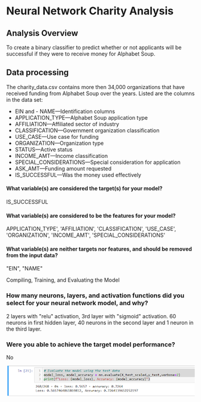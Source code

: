 # Neural Network Charity Analysis

## Analysis Overview
To create a binary classifier to predict whether or not applicants will be successful if they were to receive money for Alphabet Soup.

## Data processing 
The charity_data.csv contains more then 34,000 organizations that have received funding from Alphabet Soup over the years. Listed are the columns in the data set:
-  EIN and  - NAME—Identification columns
- APPLICATION_TYPE—Alphabet Soup application type
- AFFILIATION—Affiliated sector of industry
- CLASSIFICATION—Government organization classification
- USE_CASE—Use case for funding
- ORGANIZATION—Organization type
- STATUS—Active status
- INCOME_AMT—Income classification
- SPECIAL_CONSIDERATIONS—Special consideration for application
- ASK_AMT—Funding amount requested
- IS_SUCCESSFUL—Was the money used effectively

#### What variable(s) are considered the target(s) for your model?
IS_SUCCESSFUL 

#### What variable(s) are considered to be the features for your model?
APPLICATION_TYPE',
 'AFFILIATION',
 'CLASSIFICATION',
 'USE_CASE',
 'ORGANIZATION',
 'INCOME_AMT',
 'SPECIAL_CONSIDERATIONS'

#### What variable(s) are neither targets nor features, and should be removed from the input data?
"EIN", "NAME"

Compiling, Training, and Evaluating the Model
### How many neurons, layers, and activation functions did you select for your neural network model, and why?
2 layers with "relu" activation, 3rd layer with "sigmoid" activation.  60 neurons in first hidden layer, 40 neurons in the second layer and 1 neuron in the third layer.
### Were you able to achieve the target model performance?
No

![](images/first.PNG)
